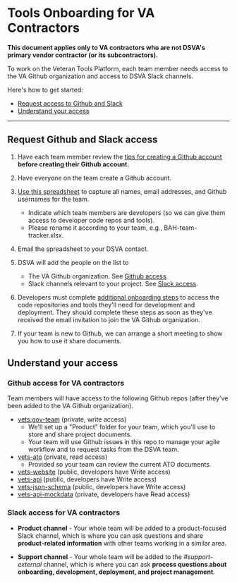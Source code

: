 # Tools Onboarding for VA Contractors

**This document applies only to VA contractors who are not DSVA's primary vendor contractor (or its subcontractors).**

To work on the Veteran Tools Platform, each team member needs access to the VA Github organization and access to DSVA Slack channels.

Here's how to get started:

* [Request access to Github and Slack](#request-github-and-slack-access)
* [Understand your access](#understand-your-access)

<hr>

## Request Github and Slack access

1. Have each team member review the [tips for creating a Github account](github-info.md#tips-for-creating-a-github-account) **before creating their Github account.**

1. Have everyone on the team create a Github account.

1. [Use this spreadsheet](va-contractor-team-tracker.xlsx) to capture all names, email addresses, and Github usernames for the team.
    * Indicate which team members are developers (so we can give them access to developer code repos and tools).
    * Please rename it according to your team, e.g., BAH-team-tracker.xlsx.

1. Email the spreadsheet to your DSVA contact.

1. DSVA will add the people on the list to
    * The VA Github organization. See [Github access](#github-access-for-va-contractors).
    * Slack channels relevant to your project. See [Slack access](#slack-access-for-va-contractors).

1. Developers must complete [additional onboarding steps](https://department-of-veterans-affairs.github.io/va-digital-services-platform-docs/docs/vets-developer-docs/getting-started.html#getting-started) to access the code repositories and tools they'll need for development and deployment. They should complete these steps as soon as they've received the email invitation to join the VA Github organization.

1. If your team is new to Github, we can arrange a short meeting to show you how to use it share documents.


## Understand your access

### Github access for VA contractors

Team members will have access to the following Github repos (after they've been added to the VA Github organization).
* [vets.gov-team](https://github.com/department-of-veterans-affairs/vets.gov-team) (private, write access)
    * We'll set up a "Product" folder for your team, which you'll use to store and share project documents.
    * Your team will use Github issues in this repo to manage your agile workflow and to request tasks from the DSVA team.
* [vets-ato](https://github.com/department-of-veterans-affairs/vets.gov-ato) (private, read access)
    * Provided so your team can review the current ATO documents.
* [vets-website](https://github.com/department-of-veterans-affairs/vets-website) (public, developers have Write access)
* [vets-api](https://github.com/department-of-veterans-affairs/vets-api) (public, developers have Write access)
* [vets-json-schema](https://github.com/department-of-veterans-affairs/vets-json-schema) (public, developers have Write access)
* [vets-api-mockdata](https://github.com/department-of-veterans-affairs/vets-api-mockdata) (private, developers have Read access)


### Slack access for VA contractors

* **Product channel** - Your whole team will be added to a product-focused Slack channel, which is where you can ask questions and share **product-related information** with other teams working in a similar area.

* **Support channel** - Your whole team will be added to the *#support-external* channel, which is where you can ask **process questions about onboarding, development, deployment, and project management**.
